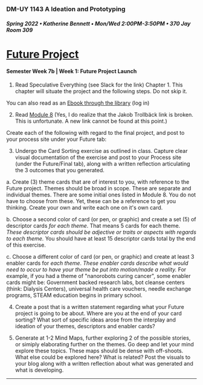 ### DM-UY 1143 A Ideation and Prototyping
##### Spring 2022 • Katherine Bennett • Mon/Wed 2:00PM-3:50PM • 370 Jay Room 309

# [Future Project](https://github.com/IDMNYU/IdeationPrototypingSpring2022_Bennett/blob/main/Future.md)

#### Semester Week 7b | Week 1: Future Project Launch

1. Read Speculative Everything (see Slack for the link) Chapter 1. This chapter will situate the project and the following steps. Do not skip it. 

You can also read as an [Ebook through the library](https://getit.library.nyu.edu/go/9463476) (log in)

2. Read [Module 8](http://teaching.polishedsolid.com/ip/mod8/content/index.html#/?_k=6m31cj)
(Yes, I do realize that the Jakob Trollbäck link is broken. This is unfortunate. A new link cannot be found at this point.)

Create each of the following with regard to the final project, and post to your process site under your Future tab:

3. Undergo the Card Sorting exercise as outlined in class. Capture clear visual documentation of the exercise and post to your Process site (under the Future/Final tab),  along with a written reflection articulating the 3 outcomes that you generated.

  a. Create (3) theme cards that are of interest to you, with reference to the Future project. Themes should be broad in scope. These are separate and individual themes. There are some initial ones listed in Module 8. You do not have to choose from these. Yet, these can be a reference to get you thinking. Create your own and write each one on it's own card.

  b. Choose a second color of card (or pen, or graphic) and create a set (5) of descriptor cards _for each theme_. That means 5 cards for each theme. *These descriptor cards should be adjective or traits or aspects with regards to each theme.* You should have at least 15 descriptor cards total by the end of this exercise.

  c. Choose a different color of card (or pen, or graphic) and create at least 3 enabler cards for _each theme_. *These enabler cards describe what would need to occur to have your theme be put into motion/made a reality.* For example, if you had a theme of "nanorobots curing cancer", some enabler cards might be: Government backed research labs, bot cleanse centers (think: Dialysis Centers), universal health care vouchers, needle exchange programs, STEAM education begins in primary school.

4. Create a post that is a written statement regarding what your Future project is going to be about. Where are you at the end of your card sorting? What sort of specific ideas arose from the interplay and ideation of your themes, descriptors and enabler cards?

5. Generate at 1-2 Mind Maps, further exploring 2 of the possible stories, or simiply elaborating further on the themes. Go deep and let your mind explore these topics. These maps should be dense with off-shoots. What else could be explored here? What is related? Post the visuals to your blog along with a written reflection about what was generated and what is developing.

     


---

